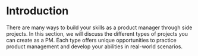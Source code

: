 # Introduction

There are many ways to build your skills as a product manager through side projects. In this section, we will discuss the different types of projects you can create as a PM. Each type offers unique opportunities to practice product management and develop your abilities in real-world scenarios.